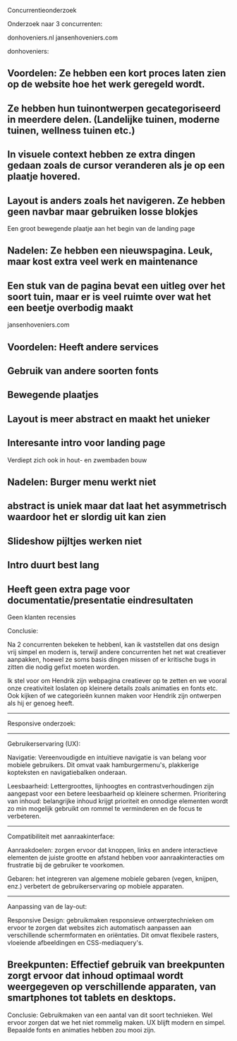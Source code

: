 Concurrentieonderzoek

Onderzoek naar 3 concurrenten:

donhoveniers.nl
jansenhoveniers.com

donhoveniers:

Voordelen:
Ze hebben een kort proces laten zien op de website hoe het werk geregeld wordt.
---
Ze hebben hun tuinontwerpen gecategoriseerd in meerdere delen. (Landelijke tuinen, moderne tuinen, wellness tuinen etc.)
---
In visuele context hebben ze extra dingen gedaan zoals de cursor veranderen als je op een plaatje hovered.
---
Layout is anders zoals het navigeren. Ze hebben geen navbar maar gebruiken losse blokjes
---
Een groot bewegende plaatje aan het begin van de landing page

Nadelen:
Ze hebben een nieuwspagina. Leuk, maar kost extra veel werk en maintenance
---
Een stuk van de pagina bevat een uitleg over het soort tuin, maar er is veel ruimte over wat het een beetje overbodig maakt
---



jansenhoveniers.com

Voordelen:
Heeft andere services
---
Gebruik van andere soorten fonts
---
Bewegende plaatjes
---
Layout is meer abstract en maakt het unieker
---
Interesante intro voor landing page
---
Verdiept zich ook in hout- en zwembaden bouw


Nadelen:
Burger menu werkt niet
---
abstract is uniek maar dat laat het asymmetrisch waardoor het er slordig uit kan zien
---
Slideshow pijltjes werken niet
---
Intro duurt best lang
---
Heeft geen extra page voor documentatie/presentatie eindresultaten
---
Geen klanten recensies



Conclusie:

Na 2 concurrenten bekeken te hebbenl, kan ik vaststellen dat ons design vrij simpel en modern is, terwijl andere concurrenten het net wat creatiever aanpakken, hoewel ze soms basis dingen missen of er kritische bugs in zitten die nodig gefixt moeten worden.


Ik stel voor om Hendrik zijn webpagina creatiever op te zetten en we vooral onze creativiteit loslaten op kleinere details zoals animaties en fonts etc. Ook kijken of we categorieën kunnen maken voor Hendrik zijn ontwerpen als hij er genoeg heeft.






-------------------------------------------------------------------------------------------------------------------------------------------------------------------------------------------------

Responsive onderzoek:

---

Gebruikerservaring (UX):

Navigatie: Vereenvoudigde en intuïtieve navigatie is van belang voor mobiele gebruikers. Dit omvat vaak hamburgermenu's, plakkerige kopteksten en navigatiebalken onderaan.


Leesbaarheid: Lettergroottes, lijnhoogtes en contrastverhoudingen zijn aangepast voor een betere leesbaarheid op kleinere schermen.
Prioritering van inhoud: belangrijke inhoud krijgt prioriteit en onnodige elementen wordt zo min mogelijk gebruikt om rommel te verminderen en de focus te verbeteren.

----------

Compatibiliteit met aanraakinterface:

Aanraakdoelen: zorgen ervoor dat knoppen, links en andere interactieve elementen de juiste grootte en afstand hebben voor aanraakinteracties om frustratie bij de gebruiker te voorkomen.


Gebaren: het integreren van algemene mobiele gebaren (vegen, knijpen, enz.) verbetert de gebruikerservaring op mobiele apparaten.

---------

Aanpassing van de lay-out:

Responsive Design: gebruikmaken responsieve ontwerptechnieken om ervoor te zorgen dat websites zich automatisch aanpassen aan verschillende schermformaten en oriëntaties. Dit omvat flexibele rasters, vloeiende afbeeldingen en CSS-mediaquery's.


Breekpunten: Effectief gebruik van breekpunten zorgt ervoor dat inhoud optimaal wordt weergegeven op verschillende apparaten, van smartphones tot tablets en desktops.
---

Conclusie:
Gebruikmaken van een aantal van dit soort technieken. Wel ervoor zorgen dat we het niet rommelig maken. UX blijft modern en simpel. Bepaalde fonts en animaties hebben zou mooi zijn.



